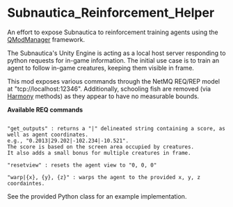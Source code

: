 # Subnautica_Reinforcement_Helper
An effort to expose Subnautica to reinforcement training agents using the [QModManager](https://github.com/SubnauticaModding/QModManager) framework.

The Subnautica's Unity Engine is acting as a local host server responding to python requests for in-game information.
The initial use case is to train an agent to follow in-game creatures, keeping them visible in frame.

This mod exposes various commands through the NetMQ REQ/REP model at "tcp://localhost:12346".
Additionally, schooling fish are removed (via [Harmony](https://github.com/pardeike/Harmony) methods) as they appear to have no measurable bounds.

**Available REQ commands**
<pre><code>
"get_outputs" : returns a "|" delineated string containing a score, as well as agent coordinates. 
e.g., "0.2013|29.202|-102.234|-10.521". 
The score is based on the screen area occupied by creatures.
It also adds a small bonus for multiple creatures in frame.

"resetview" : resets the agent view to "0, 0, 0"

"warp|{x}, {y}, {z}" : warps the agent to the provided x, y, z coordaintes.
</code></pre>

See the provided Python class for an example implementation.
